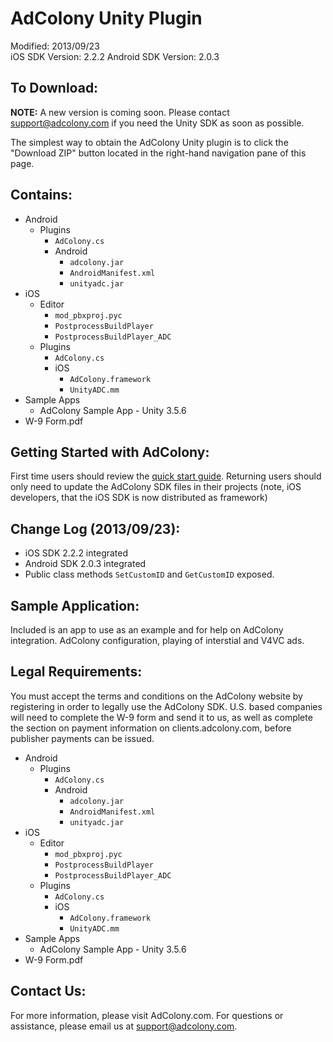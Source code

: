 AdColony Unity Plugin
==================================
Modified: 2013/09/23  
iOS SDK Version: 2.2.2
Android SDK Version: 2.0.3

To Download:
----------------------------------
**NOTE:** A new version is coming soon. Please contact support@adcolony.com if you need the Unity SDK as soon as possible.

The simplest way to obtain the AdColony Unity plugin is to click the "Download ZIP" button located in the right-hand navigation pane of this page. 

Contains:
----------------------------------
<ul>
<li>Android
  <ul>
    <li>Plugins
      <ul>
        <li><code>AdColony.cs</code></li>
        <li>Android
          <ul>
            <li><code>adcolony.jar</code></li>
            <li><code>AndroidManifest.xml</code></li>
            <li><code>unityadc.jar</code></li>
          </ul>
        </li>
      </ul>
    </li>
  </ul>
</li>
<li>iOS
  <ul>
    <li>Editor
      <ul>
        <li><code>mod_pbxproj.pyc</code></li>
        <li><code>PostprocessBuildPlayer</code></li>
        <li><code>PostprocessBuildPlayer_ADC</code></li>
      </ul>
    </li>
    <li>Plugins
      <ul>
        <li><code>AdColony.cs</code></li>
        <li>iOS
          <ul>
            <li><code>AdColony.framework</code></li>
            <li><code>UnityADC.mm</code></li>
          </ul>
        </li>
      </ul>
    </li>
  </ul>
</li>
<li>Sample Apps
  <ul>
    <li>AdColony Sample App - Unity 3.5.6</li>
  </ul>
</li>
  <li>W-9 Form.pdf</li>
</ul>

Getting Started with AdColony:
----------------------------------
First time users should review the [quick start guide](https://github.com/AdColony/AdColony-Unity-SDK/wiki). Returning users should only need to update the AdColony SDK files in their projects (note, iOS developers, that the iOS SDK is now distributed as framework)

Change Log (2013/09/23):
----------------------------------
* iOS SDK 2.2.2 integrated
* Android SDK 2.0.3 integrated
* Public class methods `SetCustomID` and `GetCustomID` exposed.

Sample Application:
----------------------------------
Included is an app to use as an example and for help on AdColony integration. AdColony configuration, playing of interstial and V4VC ads.


Legal Requirements:
----------------------------------
You must accept the terms and conditions on the AdColony website by registering in order to legally use the AdColony SDK. U.S. based companies will need to complete the W-9 form and send it to us, as well as complete the section on payment information on clients.adcolony.com, before publisher payments can be issued.

* Android
    * Plugins
        * `AdColony.cs`  
        * Android 
            * `adcolony.jar`
            * `AndroidManifest.xml`
            * `unityadc.jar`
* iOS
    * Editor 
        * `mod_pbxproj.pyc`  
        * `PostprocessBuildPlayer`  
        * `PostprocessBuildPlayer_ADC`  
    * Plugins 
        * `AdColony.cs`  
        * iOS
            * `AdColony.framework`
            * `UnityADC.mm`
* Sample Apps
    * AdColony Sample App - Unity 3.5.6
* W-9 Form.pdf


Contact Us:
----------------------------------
For more information, please visit AdColony.com. For questions or assistance, please email us at support@adcolony.com.

